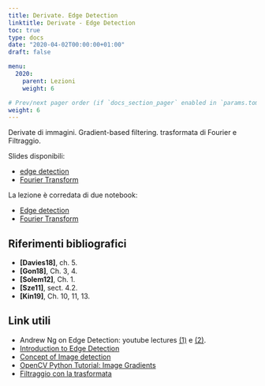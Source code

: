 ```yaml
---
title: Derivate. Edge Detection
linktitle: Derivate - Edge Detection
toc: true
type: docs
date: "2020-04-02T00:00:00+01:00"
draft: false

menu:
  2020:
    parent: Lezioni
    weight: 6

# Prev/next pager order (if `docs_section_pager` enabled in `params.toml`)
weight: 6
---
```


Derivate di immagini. Gradient-based filtering. trasformata di Fourier e Filtraggio. 

Slides disponibili: 

- [edge detection](../pdf/4a.Edge_Detection.pdf)
- [Fourier Transform](../pdf/4b.FFT.pdf)

La lezione è corredata di due notebook: 

- [Edge detection](https://github.com/gmanco/cv_notebooks/blob/master/3.Edge_detection.ipynb)
- [Fourier Transform](https://github.com/gmanco/cv_notebooks/blob/master/4.Fourier_transform.ipynb)



## Riferimenti bibliografici

- **[Davies18]**, ch. 5. 
- **[Gon18]**, Ch. 3, 4. 
- **[Solem12]**, Ch. 1.
- **[Sze11]**, sect. 4.2.
- **[Kin19]**, Ch. 10, 11, 13.

## Link utili

- Andrew Ng on Edge Detection: youtube lectures [(1)](https://www.youtube.com/watch?v=XuD4C8vJzEQ) e [(2)](https://www.youtube.com/watch?v=am36dePheDc). 
- [Introduction to Edge Detection](https://datacarpentry.org/image-processing/08-edge-detection/)
- [Concept of Image detection](https://www.tutorialspoint.com/dip/concept_of_edge_detection.htm)
- [OpenCV Python Tutorial: Image Gradients](https://www.youtube.com/watch?v=aDY4aBLFOIg)
- [Filtraggio con la trasformata](https://medium.com/@hicraigchen/digital-image-processing-using-fourier-transform-in-python-bcb49424fd82)
